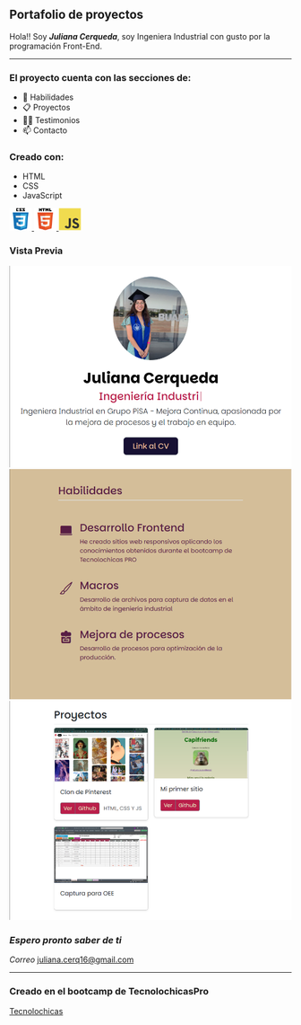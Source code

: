 ## Portafolio de proyectos

Hola!! Soy ***Juliana Cerqueda***, soy Ingeniera Industrial con gusto por la programación Front-End.

______
### El proyecto cuenta con las secciones de:

- 💪 Habilidades 
- 📋 Proyectos
- 🙎‍♂️ Testimonios
- 📫 Contacto

### Creado con:
- HTML
- CSS
- JavaScript

<a href="https://www.w3schools.com/css/" target="_blank"> <img src="https://raw.githubusercontent.com/devicons/devicon/master/icons/css3/css3-original-wordmark.svg" alt="css3" width="40" height="40"/> </a>
<a href="https://www.w3.org/html/" target="_blank"> <img src="https://raw.githubusercontent.com/devicons/devicon/master/icons/html5/html5-original-wordmark.svg" alt="html5" width="40" height="40"/> </a>
<a href="https://developer.mozilla.org/en-US/docs/Web/JavaScript" target="_blank"> <img src="https://raw.githubusercontent.com/devicons/devicon/master/icons/javascript/javascript-original.svg" alt="javascript" width="40" height="40"/> </a>

  
### Vista Previa
![Proyecto](/Assets/portafolio1Captura.PNG)
![Proyecto](/Assets/Portafolio2Captura.PNG)
![Proyecto](Assets/portafolio3Captura.PNG)

### *Espero pronto saber de ti*
*Correo*
[juliana.cerq16@gmail.com](mailto:juliana.cerq16@gmail.com)

________

### Creado en el bootcamp de TecnolochicasPro
[Tecnolochicas](https://tecnolochicas.mx/)
